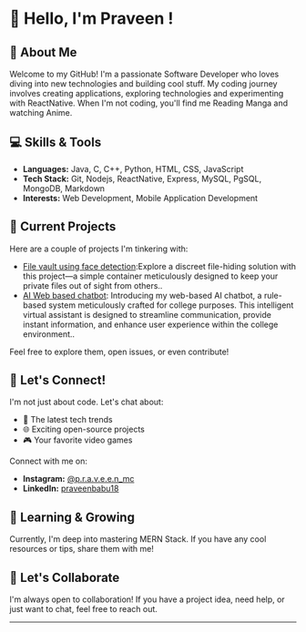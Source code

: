 # 👋 Hello, I'm Praveen !

## 🚀 About Me

Welcome to my GitHub! I'm a passionate Software Developer who loves diving into new technologies and building cool stuff. My coding journey involves creating applications, exploring technologies and experimenting with ReactNative. When I'm not coding, you'll find me Reading Manga and watching Anime.

## 💻 Skills & Tools

- **Languages:** Java, C, C++, Python, HTML, CSS, JavaScript
- **Tech Stack:** Git, Nodejs, ReactNative, Express, MySQL, PgSQL, MongoDB, Markdown
- **Interests:** Web Development, Mobile Application Development

## 🚧 Current Projects

Here are a couple of projects I'm tinkering with:

- [File vault using face detection](https://github.com/Praveen-mc/Face-detection):Explore a discreet file-hiding solution with this project—a simple container meticulously designed to keep your private files out of sight from others..
- [AI Web based chatbot](https://github.com/Praveen-mc/ChatBot_Flask): Introducing my web-based AI chatbot, a rule-based system meticulously crafted for college purposes. This intelligent virtual assistant is designed to streamline communication, provide instant information, and enhance user experience within the college environment..

Feel free to explore them, open issues, or even contribute!

## 🤔 Let's Connect!

I'm not just about code. Let's chat about:

- 📰 The latest tech trends
- 🌐 Exciting open-source projects
- 🎮 Your favorite video games

Connect with me on:

- **Instagram:** [@p.r.a.v.e.e.n_mc](https://www.instagram.com/p.r.a.v.e.e.n_mc/)
- **LinkedIn:** [praveenbabu18](https://www.linkedin.com/in/praveenbabu18/)

## 🌱 Learning & Growing

Currently, I'm deep into mastering MERN Stack. If you have any cool resources or tips, share them with me!


## 👥 Let's Collaborate

I'm always open to collaboration! If you have a project idea, need help, or just want to chat, feel free to reach out.


---
